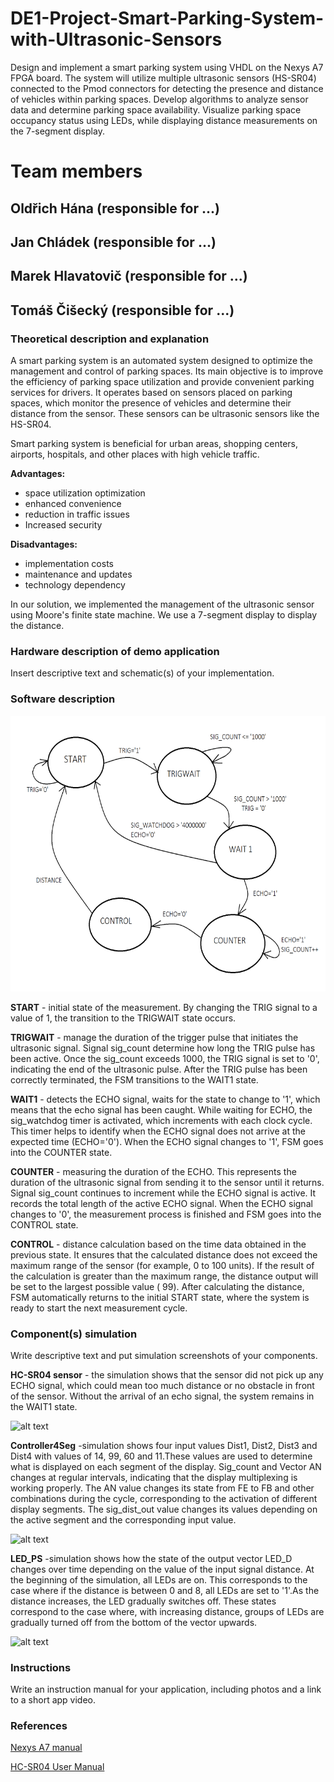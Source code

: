 # DE1-Project-Smart-Parking-System-with-Ultrasonic-Sensors
Design and implement a smart parking system using VHDL on the Nexys A7 FPGA board. The system will utilize multiple ultrasonic sensors (HS-SR04) connected to the Pmod connectors for detecting the presence and distance of vehicles within parking spaces. Develop algorithms to analyze sensor data and determine parking space availability. Visualize parking space occupancy status using LEDs, while displaying distance measurements on the 7-segment display.

# Team members
## Oldřich Hána (responsible for ...)
## Jan Chládek (responsible for ...)
## Marek Hlavatovič (responsible for ...)
## Tomáš Čišecký (responsible for ...)
### Theoretical description and explanation

A smart parking system is an automated system designed to optimize the management and control of parking spaces. Its main objective is to improve the efficiency of parking space utilization and provide convenient parking services for drivers. It operates based on sensors placed on parking spaces, which monitor the presence of vehicles and determine their distance from the sensor. These sensors can be ultrasonic sensors like the HS-SR04. 

Smart parking system is beneficial for urban areas, shopping centers, airports, hospitals, and other places with high vehicle traffic.

**Advantages:**
- space utilization optimization
- enhanced convenience
- reduction in traffic issues
- Increased security

**Disadvantages:**
- implementation costs
- maintenance and updates
- technology dependency

In our solution, we implemented the management of the ultrasonic sensor using Moore's finite state machine. We use a 7-segment display to display the distance.

### Hardware description of demo application
Insert descriptive text and schematic(s) of your implementation.

### Software description

![alt text](newfolder/FSM.png)

**START** - initial state of the measurement. By changing the TRIG signal to a value of 1, the transition to the TRIGWAIT state occurs.

**TRIGWAIT** - manage the duration of the trigger pulse that initiates the ultrasonic signal. Signal sig_count determine how long the TRIG pulse has been active. Once the sig_count exceeds 1000, the TRIG signal is set to '0', indicating the end of the ultrasonic pulse. After the TRIG pulse has been correctly terminated, the FSM transitions to the WAIT1 state.

**WAIT1** - detects the ECHO signal, waits for the state to change to '1', which means that the echo signal has been caught. While waiting for ECHO, the sig_watchdog timer is activated, which increments with each clock cycle. This timer helps to identify when the ECHO signal does not arrive at the expected time (ECHO='0'). When the ECHO signal changes to '1', FSM goes into the COUNTER state.

**COUNTER** - measuring the duration of the ECHO. This represents the duration of the ultrasonic signal from sending it to the sensor until it returns. Signal sig_count continues to increment while the ECHO signal is active. It records the total length of the active ECHO signal. When the ECHO signal changes to '0', the measurement process is finished and FSM goes into the CONTROL state.

**CONTROL** - distance calculation based on the time data obtained in the previous state. It ensures that the calculated distance does not exceed the maximum range of the sensor (for example, 0 to 100 units). If the result of the calculation is greater than the maximum range, the distance output will be set to the largest possible value ( 99). After calculating the distance, FSM automatically returns to the initial START state, where the system is ready to start the next measurement cycle.


### Component(s) simulation
Write descriptive text and put simulation screenshots of your components.

**HC-SR04 sensor** - the simulation shows that the sensor did not pick up any ECHO signal,  which could mean too much distance or no obstacle in front of the sensor. Without the arrival of an echo signal, the system remains in the WAIT1  state.

![alt text](/tb_sensor.png)

**Controller4Seg** -simulation shows four input values Dist1, Dist2, Dist3 and Dist4 with values of 14, 99, 60 and 11.These values are used to determine what is displayed on each segment of the display.
Sig_count and Vector AN changes at regular intervals, indicating that the display multiplexing is working properly. The AN value changes its state from FE to FB and other combinations during the cycle, corresponding to the activation of different display segments. The sig_dist_out value changes its values depending on the active segment and the corresponding input value.

![alt text](/Tb_Controler4Seg2.png)

**LED_PS** -simulation shows how the state of the output vector LED_D changes over time depending on the value of the input signal distance. At the beginning of the simulation, all LEDs are on. This corresponds to the case where if the distance is between 0 and 8, all LEDs are set to '1'.As the distance increases, the LED gradually switches off. These states correspond to the case where, with increasing distance, groups of LEDs are gradually turned off from the bottom of the vector upwards.

![alt text](/tb_led_ps.png)









### Instructions
Write an instruction manual for your application, including photos and a link to a short app video.

### References
[Nexys A7 manual](https://digilent.com/reference/_media/reference/programmable-logic/nexys-a7/nexys-a7_rm.pdf)

[HC-SR04 User Manual](https://web.eece.maine.edu/~zhu/book/lab/HC-SR04%20User%20Manual.pdf)
